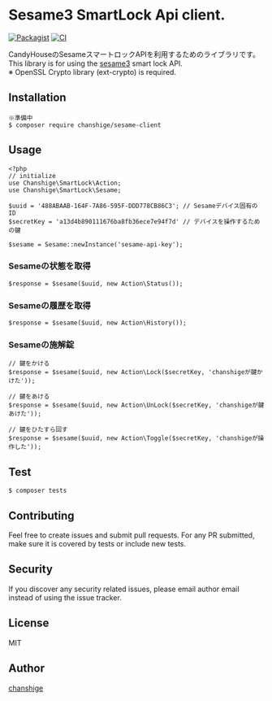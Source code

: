 # Sesame3 SmartLock Api client.

[![Packagist](https://img.shields.io/badge/packagist-v1.0.0-blue.svg)](https://packagist.org/packages/chanshige/sesame)
[![CI](https://github.com/chanshige/sesame/actions/workflows/ci.yml/badge.svg)](https://github.com/chanshige/sesame/actions/workflows/ci.yml)

CandyHouseのSesameスマートロックAPIを利用するためのライブラリです。  
This library is for using the [sesame3](https://jp.candyhouse.co/) smart lock API.  
※ OpenSSL Crypto library (ext-crypto) is required.

Installation
--
```
※準備中
$ composer require chanshige/sesame-client
```

Usage
--
```injectablephp
<?php
// initialize
use Chanshige\SmartLock\Action;
use Chanshige\SmartLock\Sesame;

$uuid = '488ABAAB-164F-7A86-595F-DDD778CB86C3'; // Sesameデバイス固有のID
$secretKey = 'a13d4b890111676ba8fb36ece7e94f7d' // デバイスを操作するための鍵

$sesame = Sesame::newInstance('sesame-api-key');
```

### Sesameの状態を取得
```injectablephp
$response = $sesame($uuid, new Action\Status());
```

### Sesameの履歴を取得
```injectablephp
$response = $sesame($uuid, new Action\History());
```

### Sesameの施解錠
```injectablephp
// 鍵をかける
$response = $sesame($uuid, new Action\Lock($secretKey, 'chanshigeが鍵かけた'));

// 鍵をあける
$response = $sesame($uuid, new Action\UnLock($secretKey, 'chanshigeが鍵あけた'));

// 鍵をひたすら回す
$response = $sesame($uuid, new Action\Toggle($secretKey, 'chanshigeが操作した'));
```
Test
--
```
$ composer tests
```

Contributing
--
Feel free to create issues and submit pull requests. For any PR submitted, make sure it is covered by tests or include new tests.

Security
--
If you discover any security related issues, please email author email instead of using the issue tracker.

License
--
MIT

Author
--
[chanshige](https://twitter.com/chanshige)